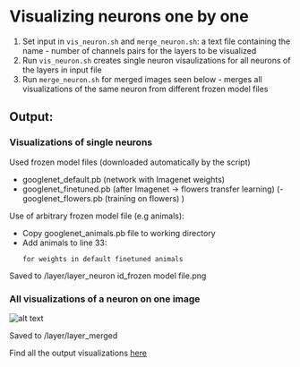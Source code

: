 # Visualizing neurons one by one

1. Set input in `vis_neuron.sh` and `merge_neuron.sh`: a text file containing the name - number of channels pairs for the layers to be visualized
2. Run `vis_neuron.sh` creates single neuron visaulizations for all neurons of the layers in input file
3. Run `merge_neuron.sh` for merged images seen below - merges all visualizations of the same neuron from different frozen model files

## Output: 
### Visualizations of single neurons 
Used frozen model files (downloaded automatically by the script)
  - googlenet_default.pb (network with Imagenet weights)
  - googlenet_finetuned.pb (after Imagenet -> flowers transfer learning)
  (- googlenet_flowers.pb (training on flowers) )
  
  Use of arbitrary frozen model file (e.g animals):
  - Copy googlenet_animals.pb file to working directory
  - Add animals to line 33: 
    ```
    for weights in default finetuned animals
    ```
  
Saved to /layer/layer\_neuron id\_frozen model file.png
  
### All visualizations of a neuron on one image
![alt text](https://github.com/robisz1911/LUCID_RESULTS/blob/master/neuron_catalog/Mixed4d_concat/Mixed4d_concat_merged/Mixed_4d_Concatenated-concat_179.png)

Saved to /layer/layer_merged 


Find all the output visualizations [here](https://github.com/robisz1911/LUCID_RESULTS/tree/master/neuron_catalog)


  
  
